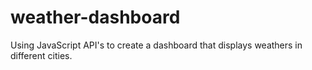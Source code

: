# weather-dashboard
Using JavaScript API's to create a dashboard that displays weathers in different cities.
